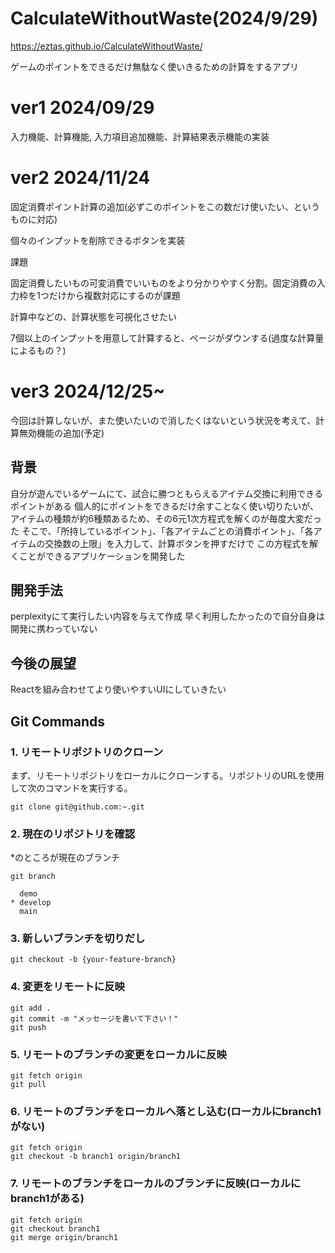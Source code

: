 # CalculateWithoutWaste(2024/9/29)

https://eztas.github.io/CalculateWithoutWaste/

ゲームのポイントをできるだけ無駄なく使いきるための計算をするアプリ

# ver1 2024/09/29
入力機能、計算機能, 入力項目追加機能、計算結果表示機能の実装

# ver2 2024/11/24
固定消費ポイント計算の追加(必ずこのポイントをこの数だけ使いたい、というものに対応)

個々のインプットを削除できるボタンを実装

課題

固定消費したいもの可変消費でいいものをより分かりやすく分割。固定消費の入力枠を1つだけから複数対応にするのが課題

計算中などの、計算状態を可視化させたい

7個以上のインプットを用意して計算すると、ページがダウンする(過度な計算量によるもの？)

# ver3 2024/12/25~

今回は計算しないが、また使いたいので消したくはないという状況を考えて、計算無効機能の追加(予定)

## 背景
自分が遊んでいるゲームにて、試合に勝つともらえるアイテム交換に利用できるポイントがある
個人的にポイントをできるだけ余すことなく使い切りたいが、アイテムの種類が約6種類あるため、その6元1次方程式を解くのが毎度大変だった
そこで、「所持しているポイント」、「各アイテムごとの消費ポイント」、「各アイテムの交換数の上限」を入力して、計算ボタンを押すだけで
この方程式を解くことができるアプリケーションを開発した
## 開発手法
perplexityにて実行したい内容を与えて作成
早く利用したかったので自分自身は開発に携わっていない
## 今後の展望
Reactを組み合わせてより使いやすいUIにしていきたい

## Git Commands

### 1. リモートリポジトリのクローン

まず、リモートリポジトリをローカルにクローンする。リポジトリのURLを使用して次のコマンドを実行する。

```
git clone git@github.com:~.git
```

### 2. 現在のリポジトリを確認
*のところが現在のブランチ

```
git branch
```

```
  demo
* develop
  main
```

### 3. 新しいブランチを切りだし

```
git checkout -b {your-feature-branch}
```

### 4. 変更をリモートに反映

```
git add .
git commit -m "メッセージを書いて下さい！"
git push
```

### 5. リモートのブランチの変更をローカルに反映

```
git fetch origin
git pull
```

### 6. リモートのブランチをローカルへ落とし込む(ローカルにbranch1がない)
```
git fetch origin
git checkout -b branch1 origin/branch1
```
### 7. リモートのブランチをローカルのブランチに反映(ローカルにbranch1がある)
```
git fetch origin
git checkout branch1
git merge origin/branch1
```
